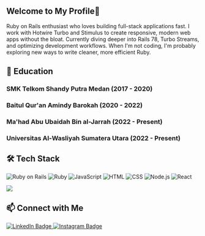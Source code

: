 ## Welcome to My Profile👋
Ruby on Rails enthusiast who loves building full-stack applications fast. I work with Hotwire Turbo and Stimulus to create responsive, modern web apps without the bloat. Currently diving deeper into Rails 78, Turbo Streams, and optimizing development workflows. When I'm not coding, I'm probably exploring new ways to write cleaner, more efficient Ruby.

## 🏫 Education
  
### SMK Telkom Shandy Putra Medan (2017 - 2020)
### Baitul Qur'an Amindy Barokah (2020 - 2022)
### Ma'had Abu Ubaidah Bin al-Jarrah (2022 - Present)
### Universitas Al-Wasliyah Sumatera Utara (2022 - Present)

## 🛠 Tech Stack

![Ruby on Rails](https://img.shields.io/badge/Ruby_on_Rails%20-%20black?logo=rubyonrails&logoColor=red)
![Ruby](https://img.shields.io/badge/Ruby%20-%20black?logo=ruby&logoColor=red)
![JavaScript](https://img.shields.io/badge/JavaScript%20-%20black?logo=javascript)
![HTML](https://img.shields.io/badge/HTML%20-%20black?logo=html5)
![CSS](https://img.shields.io/badge/CSS%20-%20black?logo=css3&logoColor=blue)
![Node.js](https://img.shields.io/badge/Node.js%20-%20black?logo=nodedotjs)
![React](https://img.shields.io/badge/React%20-%20black?logo=react)

<p>
  <a href="https://github.com/anuraghazra/github-readme-stats">
    <img src="https://github-readme-stats.vercel.app/api/top-langs/?username=hangodek&layout=compact&theme=dark&count_private=true&hide_border=true&title_color=ffffff&text_color=ffffff&bg_color=0d1117&icon_color=79ff97&border_color=ffffff" />
  </a>
</p>

## 📫 Connect with Me

<p>
  <a href="https://www.linkedin.com/in/muhammad-farhan-pulungan-2b9a7a192/">
    <img src="https://img.shields.io/badge/LinkedIn-%230077B5?style=for-the-badge&logo=linkedin&logoColor=white" alt="LinkedIn Badge"/>
  </a>
  <a href="https://www.instagram.com/han.godek/">
    <img src="https://img.shields.io/badge/Instagram-%23E4405F?style=for-the-badge&logo=instagram&logoColor=white" alt="Instagram Badge"/>
  </a>
</p>

